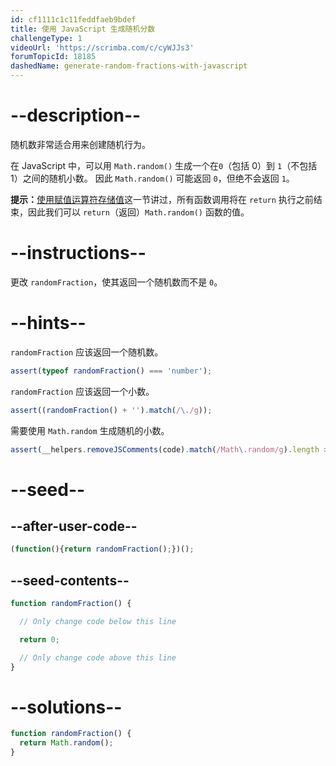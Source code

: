 ```yaml
---
id: cf1111c1c11feddfaeb9bdef
title: 使用 JavaScript 生成随机分数
challengeType: 1
videoUrl: 'https://scrimba.com/c/cyWJJs3'
forumTopicId: 18185
dashedName: generate-random-fractions-with-javascript
---
```


# --description--

随机数非常适合用来创建随机行为。

在 JavaScript 中，可以用 `Math.random()` 生成一个在`0`（包括 0）到 `1`（不包括 1）之间的随机小数。 因此 `Math.random()` 可能返回 `0`，但绝不会返回 `1`。

**提示：**<a href="/learn/javascript-algorithms-and-data-structures/basic-javascript/storing-values-with-the-assignment-operator" target="_blank" rel="noopener noreferrer nofollow">使用赋值运算符存储值</a>这一节讲过，所有函数调用将在 `return` 执行之前结束，因此我们可以 `return`（返回）`Math.random()` 函数的值。

# --instructions--

更改 `randomFraction`，使其返回一个随机数而不是 `0`。

# --hints--

`randomFraction` 应该返回一个随机数。

```js
assert(typeof randomFraction() === 'number');
```

`randomFraction` 应该返回一个小数。

```js
assert((randomFraction() + '').match(/\./g));
```

需要使用 `Math.random` 生成随机的小数。

```js
assert(__helpers.removeJSComments(code).match(/Math\.random/g).length >= 0);
```

# --seed--

## --after-user-code--

```js
(function(){return randomFraction();})();
```

## --seed-contents--

```js
function randomFraction() {

  // Only change code below this line

  return 0;

  // Only change code above this line
}
```

# --solutions--

```js
function randomFraction() {
  return Math.random();
}
```
